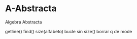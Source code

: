 # A-Abstracta
Algebra Abstracta 

getline()
find()
size(alfabeto)
bucle sin size()
borrar q de mode
